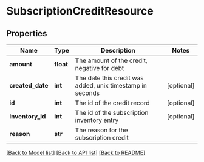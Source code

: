 # SubscriptionCreditResource

## Properties
Name | Type | Description | Notes
------------ | ------------- | ------------- | -------------
**amount** | **float** | The amount of the credit, negative for debt | 
**created_date** | **int** | The date this credit was added, unix timestamp in seconds | [optional] 
**id** | **int** | The id of the credit record | [optional] 
**inventory_id** | **int** | The id of the subscription inventory entry | [optional] 
**reason** | **str** | The reason for the subscription credit | 

[[Back to Model list]](../README.md#documentation-for-models) [[Back to API list]](../README.md#documentation-for-api-endpoints) [[Back to README]](../README.md)



